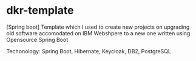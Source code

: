 # dkr-template
[Spring boot] Template which I used to create new projects on upgrading old software accomodated on IBM Webshpere to a new one written using Opensource Spring Boot

Techonology: Spring Boot, Hibernate, Keycloak, DB2, PostgreSQL
